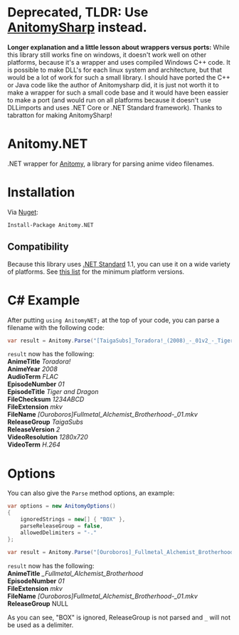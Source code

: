 # Deprecated, **TLDR:** Use [AnitomySharp](https://github.com/tabratton/AnitomySharp) instead.  
**Longer explanation and a little lesson about wrappers versus ports:**  While this library still works fine on windows, it doesn't work well on other platforms, because it's a wrapper and uses compiled Windows C++ code. It is possible to make DLL's for each linux system and architecture, but that would be a lot of work for such a small library. I should have ported the C++ or Java code like the author of Anitomysharp did, it is just not worth it to make a wrapper for such a small code base and it would have been eassier to make a port (and would run on all platforms because it doesn't use DLLimports and uses .NET Core or .NET Standard framework).
Thanks to tabratton for making AnitomySharp!

# Anitomy.NET
.NET wrapper for [Anitomy](https://github.com/erengy/anitomy), a library for parsing anime video filenames.

# Installation
Via [Nuget](https://www.nuget.org/packages/Anitomy.NET):
```
Install-Package Anitomy.NET 
```

## Compatibility
Because this library uses [.NET Standard](https://blogs.msdn.microsoft.com/dotnet/2016/09/26/introducing-net-standard/) 1.1, you can use it on a wide variety of platforms. See [this list](https://github.com/dotnet/standard/blob/master/docs/versions/netstandard1.1.md#platform-support) for the minimum platform versions.

# C# Example
After putting `using AnitomyNET;` at the top of your code, you can parse a filename with the following code:
``` C#
var result = Anitomy.Parse("[TaigaSubs]_Toradora!_(2008)_-_01v2_-_Tiger_and_Dragon_[1280x720_H.264_FLAC][1234ABCD].mkv");
```
`result` now has the following:  
**AnimeTitle** *Toradora!*  
**AnimeYear** *2008*  
**AudioTerm** *FLAC*  
**EpisodeNumber** *01*  
**EpisodeTitle** *Tiger and Dragon*  
**FileChecksum** *1234ABCD*  
**FileExtension** *mkv*  
**FileName** *[Ouroboros]_Fullmetal_Alchemist_Brotherhood_-_01.mkv*  
**ReleaseGroup** *TaigaSubs*  
**ReleaseVersion** *2*  
**VideoResolution** *1280x720*  
**VideoTerm** *H.264*  

# Options
You can also give the `Parse` method options, an example:
``` C#
var options = new AnitomyOptions()
{
    ignoredStrings = new[] { "BOX" },
    parseReleaseGroup = false,
    allowedDelimiters = "-."
};

var result = Anitomy.Parse("[Ouroboros]_Fullmetal_Alchemist_BrotherhoodBOX_-_01.mkv", options);
```
`result` now has the following:  
**AnimeTitle** *_Fullmetal_Alchemist_Brotherhood*  
**EpisodeNumber** *01*  
**FileExtension** *mkv*  
**FileName** *[Ouroboros]_Fullmetal_Alchemist_Brotherhood_-_01.mkv*  
**ReleaseGroup** NULL  

As you can see, "BOX" is ignored, ReleaseGroup is not parsed  and `_` will not be used as a delimiter.
